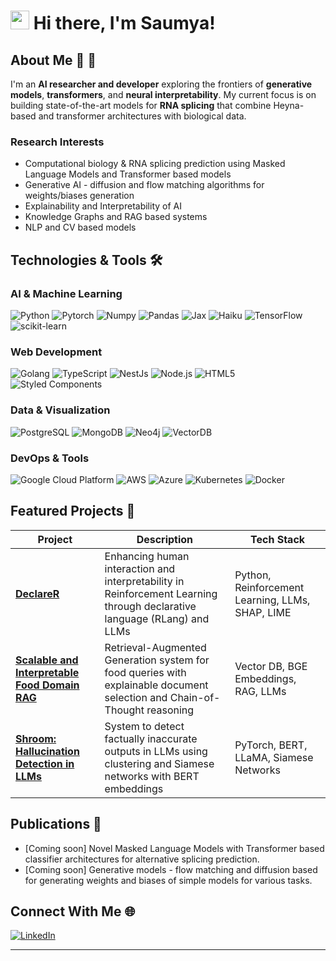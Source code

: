 # <img src="https://emojis.slackmojis.com/emojis/images/1531849430/4246/blob-sunglasses.gif?1531849430" width="30"/> Hi there, I'm Saumya!

## About Me 🧬 🤖

I'm an **AI researcher and developer** exploring the frontiers of **generative models**, **transformers**, and **neural interpretability**. My current focus is on building state-of-the-art models for **RNA splicing** that combine Heyna-based and transformer architectures with biological data.

### Research Interests

-  Computational biology & RNA splicing prediction using Masked Language Models and Transformer based models
-  Generative AI - diffusion and flow matching algorithms for weights/biases generation
-  Explainability and Interpretability of AI
-  Knowledge Graphs and RAG based systems
-  NLP and CV based models 

## Technologies & Tools 🛠️

### AI & Machine Learning
![Python](https://img.shields.io/badge/Python-3776AB?style=flat-square&logo=python&logoColor=white)
![Pytorch](https://img.shields.io/badge/PyTorch-EE4C2C?style=flat&logo=PyTorch&logoColor=white)
![Numpy](https://img.shields.io/badge/NumPy-013243.svg?style=flat-square&logo=NumPy&logoColor=white)
![Pandas](https://img.shields.io/badge/Pandas-150458.svg?style=flat-square&logo=pandas&logoColor=white)
![Jax](https://img.shields.io/badge/-Jax-8A2BE2?style=flat-square&logo=python&logoColor=white)
![Haiku](https://img.shields.io/badge/-Haiku-FF6F61?style=flat-square&logo=tensorflow&logoColor=white)
![TensorFlow](https://img.shields.io/badge/TensorFlow-FF6F00?style=flat-square&logo=tensorflow&logoColor=white)
![scikit-learn](https://img.shields.io/badge/scikit--learn-F7931E?style=flat-square&logo=scikit-learn&logoColor=white)

### Web Development
![Golang](https://img.shields.io/badge/-Go-00ADD8?style=flat-square&logo=go&logoColor=white)
![TypeScript](https://img.shields.io/badge/-TypeScript-007ACC?style=flat-square&logo=typescript&logoColor=white)
![NestJs](https://img.shields.io/badge/-NestJs-ea2845?style=flat-square&logo=nestjs&logoColor=white)
![Node.js](https://img.shields.io/badge/-Nodejs-43853d?style=flat-square&logo=Node.js&logoColor=white)
![HTML5](https://img.shields.io/badge/-HTML5-E34F26?style=flat-square&logo=html5&logoColor=white)
![Styled Components](https://img.shields.io/badge/-Styled_Components-db7092?style=flat-square&logo=styled-components&logoColor=white)

### Data & Visualization
![PostgreSQL](https://img.shields.io/badge/-PostgreSQL-336791?style=flat-square&logo=postgresql&logoColor=white)
![MongoDB](https://img.shields.io/badge/-MongoDB-13aa52?style=flat-square&logo=mongodb&logoColor=white)
![Neo4j](https://img.shields.io/badge/-Neo4j-E10098?style=flat-square&logo=neo4j&logoColor=white)
![VectorDB](https://img.shields.io/badge/-VectorDB-4B0082?style=flat-square&logo=database&logoColor=white)

### DevOps & Tools
![Google Cloud Platform](https://img.shields.io/badge/-Google_Cloud_Platform-1a73e8?style=flat-square&logo=google-cloud&logoColor=white)
![AWS](https://img.shields.io/badge/-AWS-232F3E?style=flat-square&logo=amazon-aws&logoColor=white)
![Azure](https://img.shields.io/badge/-Azure-0089D6?style=flat-square&logo=microsoft-azure&logoColor=white)
![Kubernetes](https://img.shields.io/badge/-Kubernetes-326CE5?style=flat-square&logo=kubernetes&logoColor=white)
![Docker](https://img.shields.io/badge/-Docker-2496ED?style=flat-square&logo=docker&logoColor=white)

## Featured Projects 🚀

| Project | Description | Tech Stack |
|---------|-------------|------------|
| [**DeclareR**](https://github.com/hasnain40247/DeclareR) | Enhancing human interaction and interpretability in Reinforcement Learning through declarative language (RLang) and LLMs | Python, Reinforcement Learning, LLMs, SHAP, LIME |
| [**Scalable and Interpretable Food Domain RAG**](https://github.com/SaumyaGupta-99/menudata_rag) | Retrieval-Augmented Generation system for food queries with explainable document selection and Chain-of-Thought reasoning | Vector DB, BGE Embeddings, RAG, LLMs |
| [**Shroom: Hallucination Detection in LLMs**](https://github.com/SaumyaGupta-99/SHROOM-Hallucination-Detection) | System to detect factually inaccurate outputs in LLMs using clustering and Siamese networks with BERT embeddings | PyTorch, BERT, LLaMA, Siamese Networks |

## Publications 📝

- [Coming soon] Novel Masked Language Models with Transformer based classifier architectures for alternative splicing prediction.
- [Coming soon] Generative models - flow matching and diffusion based for generating weights and biases of simple models for various tasks.

## Connect With Me 🌐

<p>
  <a href="https://www.linkedin.com/in/saumya-gupta-ai" target="_blank"><img alt="LinkedIn" src="https://img.shields.io/badge/linkedin-%230077B5.svg?&style=for-the-badge&logo=linkedin&logoColor=white" /></a>
</p>

---
